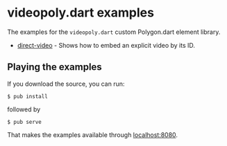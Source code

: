 # videopoly.dart examples

The examples for the `videopoly.dart` custom Polygon.dart element library.

* [direct-video](direct-video/) - Shows how to embed an explicit video by its
  ID.
  
  
## Playing the examples

If you download the source, you can run:

    $ pub install

followed by

    $ pub serve

That makes the examples available through
[localhost:8080](http://localhost:8080/).
